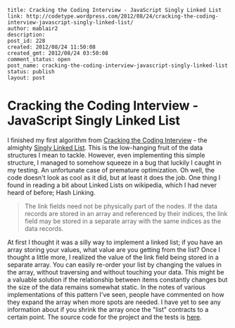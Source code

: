 ```
title: Cracking the Coding Interview - JavaScript Singly Linked List
link: http://codetype.wordpress.com/2012/08/24/cracking-the-coding-interview-javascript-singly-linked-list/
author: mablair2
description: 
post_id: 228
created: 2012/08/24 11:50:08
created_gmt: 2012/08/24 03:50:08
comment_status: open
post_name: cracking-the-coding-interview-javascript-singly-linked-list
status: publish
layout: post
```

# Cracking the Coding Interview - JavaScript Singly Linked List

I finished my first algorithm from [Cracking the Coding Interview](http://www.amazon.com/gp/product/098478280X/ref=as_li_qf_sp_asin_il_tl?ie=UTF8&camp=1789&creative=9325&creativeASIN=098478280X&linkCode=as2&tag=aplfopoex-20) - the almighty [Singly Linked List](http://en.wikipedia.org/wiki/Linked_list#Singly.2C_doubly.2C_and_multiply_linked_lists). This is the low-hanging fruit of the data structures I mean to tackle. However, even implementing this simple structure, I managed to somehow squeeze in a bug that luckily I caught in my testing. An unfortunate case of premature optimization. Oh well, the code doesn't look as cool as it did, but at least it does the job. One thing I found in reading a bit about Linked Lists on wikipedia, which I had never heard of before; Hash Linking. 

> The link fields need not be physically part of the nodes. If the data records are stored in an array and referenced by their indices, the link field may be stored in a separate array with the same indices as the data records.

At first I thought it was a silly way to implement a linked list; if you have an array storing your values, what value are you getting from the list? Once I thought a little more, I realized the value of the link field being stored in a separate array. You can easily re-order your list by changing the values in the array, without traversing and without touching your data. This might be a valuable solution if the relationship between items constantly changes but the size of the data remains somewhat static. In the notes of various implementations of this pattern I've seen, people have commented on how they expand the array when more spots are needed. I have yet to see any information about if you shrink the array once the "list" contracts to a certain point. The source code for the project and the tests is [here](https://github.com/duereg/js-algorithms).